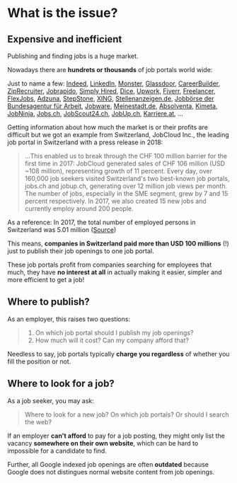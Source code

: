 # What is the issue?

## Expensive and inefficient

Publishing and finding jobs is a huge market. 

Nowadays there are **hundrets or thousands** of job portals world wide:

Just to name a few: [Indeed](https://www.indeed.com), [LinkedIn](https://www.linkedin.com), [Monster](https://www.monster.com), [Glassdoor](https://www.glassdoor.com), [CareerBuilder](https://www.careerbuilder.com), [ZipRecruiter](https://www.ziprecruiter.com), [Jobrapido](https://de.jobrapido.com), [Simply Hired](https://www.simplyhired.com), [Dice](https://www.dice.com), [Upwork](https://www.upwork.com), [Fiverr](https://www.fiverr.com), [Freelancer](https://www.freelancer.com), [FlexJobs](https://www.flexjobs.com), [Adzuna](https://www.adzuna.com), [StepStone](https://www.stepstone.de), [XING](https://www.xing.com), [Stellenanzeigen.de](https://www.stellenanzeigen.de), [Jobbörse der Bundesagentur für Arbeit](https://www.arbeitsagentur.de/jobsuche), [Jobware](https://www.jobware.de), [Meinestadt.de](https://www.meinestadt.de), [Absolventa](https://www.absolventa.de), [Kimeta](https://www.kimeta.de), [JobNinja](https://www.jobninja.com), [Jobs.ch](https://www.jobs.ch), [JobScout24.ch](https://www.jobscout24.ch), [JobUp.ch](https://www.jobup.ch), [Karriere.at](https://www.karriere.at), ...

Getting information about how much the market is or their profits are difficult but we got an example from Switzerland, JobCloud Inc., the leading job portal in Switzerland with a press release in 2018:

> ...This enabled us to break through the CHF 100 million barrier for the first time in 2017: JobCloud generated sales of CHF 106 million (USD ~108 million), representing growth of 11 percent. Every day, over 160,000 job seekers visited Switzerland's two best-known job portals, jobs.ch and jobup.ch, generating over 12 million job views per month. The number of jobs, especially in the SME segment, grew by 7 and 15 percent respectively. In 2017, we also created 15 new jobs and currently employ around 200 people.

As a reference: In 2017, the total number of employed persons in Switzerland was 5.01 million ([Source](https://www.swissstats.bfs.admin.ch/collection/ch.admin.bfs.swissstat.en.issue18000251800/article/issue18000251800-06))

This means, **companies in Switzerland paid more than USD 100 millions** (!) just to publish their job openings to one job portal.

These job portals profit from companies searching for employees that much, they have **no interest at all** in actually making it easier, simpler and more efficient to get a job!

## Where to publish?

As an employer, this raises two questions: 

> 1. On which job portal should I publish my job openings?
> 2. How much will it cost? Can my company afford that?

Needless to say, job portals typically **charge you regardless** of whether you fill the position or not. 

## Where to look for a job?

As a job seeker, you may ask:

> Where to look for a new job? On which job portals? Or should I search the web?

If an employer **can't afford** to pay for a job posting, they might only list the vacancy **somewhere on their own website**, which can be hard to impossible for a candidate to find. 

Further, all Google indexed job openings are often **outdated** because Google does not distingues normal website content from job openings.